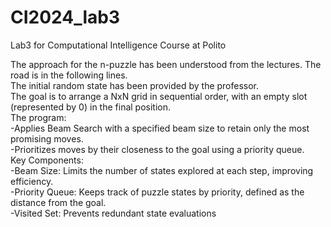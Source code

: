 # CI2024_lab3
Lab3 for Computational Intelligence Course at Polito

The approach for the n-puzzle has been understood from the lectures. The road is in the following lines.  
The initial random state has been provided by the professor.  
The goal is to arrange a NxN grid in sequential order, with an empty slot (represented by 0) in the final position.  
The program:  
-Applies Beam Search with a specified beam size to retain only the most promising moves.  
-Prioritizes moves by their closeness to the goal using a priority queue.  
Key Components:  
-Beam Size: Limits the number of states explored at each step, improving efficiency.  
-Priority Queue: Keeps track of puzzle states by priority, defined as the distance from the goal.  
-Visited Set: Prevents redundant state evaluations
